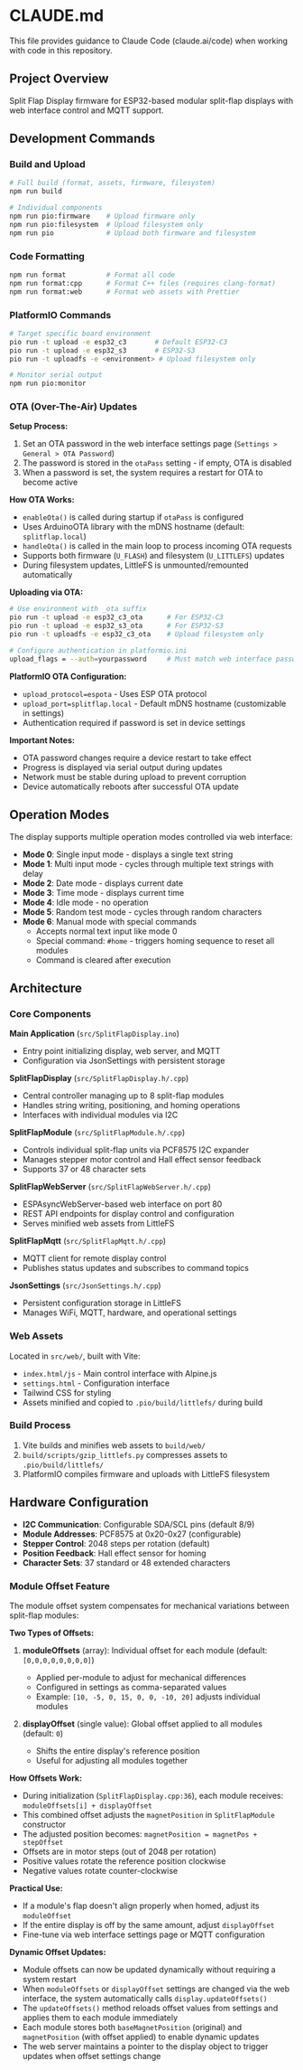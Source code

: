 # CLAUDE.md

This file provides guidance to Claude Code (claude.ai/code) when working with code in this repository.

## Project Overview

Split Flap Display firmware for ESP32-based modular split-flap displays with web interface control and MQTT support.

## Development Commands

### Build and Upload
```bash
# Full build (format, assets, firmware, filesystem)
npm run build

# Individual components
npm run pio:firmware    # Upload firmware only
npm run pio:filesystem  # Upload filesystem only
npm run pio             # Upload both firmware and filesystem
```

### Code Formatting
```bash
npm run format          # Format all code
npm run format:cpp      # Format C++ files (requires clang-format)
npm run format:web      # Format web assets with Prettier
```

### PlatformIO Commands
```bash
# Target specific board environment
pio run -t upload -e esp32_c3       # Default ESP32-C3
pio run -t upload -e esp32_s3       # ESP32-S3
pio run -t uploadfs -e <environment> # Upload filesystem only

# Monitor serial output
npm run pio:monitor
```

### OTA (Over-The-Air) Updates

**Setup Process:**
1. Set an OTA password in the web interface settings page (`Settings > General > OTA Password`)
2. The password is stored in the `otaPass` setting - if empty, OTA is disabled
3. When a password is set, the system requires a restart for OTA to become active

**How OTA Works:**
- `enableOta()` is called during startup if `otaPass` is configured
- Uses ArduinoOTA library with the mDNS hostname (default: `splitflap.local`)
- `handleOta()` is called in the main loop to process incoming OTA requests
- Supports both firmware (`U_FLASH`) and filesystem (`U_LITTLEFS`) updates
- During filesystem updates, LittleFS is unmounted/remounted automatically

**Uploading via OTA:**
```bash
# Use environment with _ota suffix
pio run -t upload -e esp32_c3_ota      # For ESP32-C3
pio run -t upload -e esp32_s3_ota      # For ESP32-S3
pio run -t uploadfs -e esp32_c3_ota    # Upload filesystem only

# Configure authentication in platformio.ini
upload_flags = --auth=yourpassword     # Must match web interface password
```

**PlatformIO OTA Configuration:**
- `upload_protocol=espota` - Uses ESP OTA protocol
- `upload_port=splitflap.local` - Default mDNS hostname (customizable in settings)
- Authentication required if password is set in device settings

**Important Notes:**
- OTA password changes require a device restart to take effect
- Progress is displayed via serial output during updates
- Network must be stable during upload to prevent corruption
- Device automatically reboots after successful OTA update

## Operation Modes

The display supports multiple operation modes controlled via web interface:
- **Mode 0**: Single input mode - displays a single text string
- **Mode 1**: Multi input mode - cycles through multiple text strings with delay
- **Mode 2**: Date mode - displays current date
- **Mode 3**: Time mode - displays current time
- **Mode 4**: Idle mode - no operation
- **Mode 5**: Random test mode - cycles through random characters
- **Mode 6**: Manual mode with special commands
  - Accepts normal text input like mode 0
  - Special command: `#home` - triggers homing sequence to reset all modules
  - Command is cleared after execution

## Architecture

### Core Components

**Main Application** (`src/SplitFlapDisplay.ino`)
- Entry point initializing display, web server, and MQTT
- Configuration via JsonSettings with persistent storage

**SplitFlapDisplay** (`src/SplitFlapDisplay.h/.cpp`)
- Central controller managing up to 8 split-flap modules
- Handles string writing, positioning, and homing operations
- Interfaces with individual modules via I2C

**SplitFlapModule** (`src/SplitFlapModule.h/.cpp`)  
- Controls individual split-flap units via PCF8575 I2C expander
- Manages stepper motor control and Hall effect sensor feedback
- Supports 37 or 48 character sets

**SplitFlapWebServer** (`src/SplitFlapWebServer.h/.cpp`)
- ESPAsyncWebServer-based web interface on port 80
- REST API endpoints for display control and configuration
- Serves minified web assets from LittleFS

**SplitFlapMqtt** (`src/SplitFlapMqtt.h/.cpp`)
- MQTT client for remote display control
- Publishes status updates and subscribes to command topics

**JsonSettings** (`src/JsonSettings.h/.cpp`)
- Persistent configuration storage in LittleFS
- Manages WiFi, MQTT, hardware, and operational settings

### Web Assets

Located in `src/web/`, built with Vite:
- `index.html/js` - Main control interface with Alpine.js
- `settings.html` - Configuration interface
- Tailwind CSS for styling
- Assets minified and copied to `.pio/build/littlefs/` during build

### Build Process

1. Vite builds and minifies web assets to `build/web/`
2. `build/scripts/gzip_littlefs.py` compresses assets to `.pio/build/littlefs/`
3. PlatformIO compiles firmware and uploads with LittleFS filesystem

## Hardware Configuration

- **I2C Communication**: Configurable SDA/SCL pins (default 8/9)
- **Module Addresses**: PCF8575 at 0x20-0x27 (configurable)
- **Stepper Control**: 2048 steps per rotation (default)
- **Position Feedback**: Hall effect sensor for homing
- **Character Sets**: 37 standard or 48 extended characters

### Module Offset Feature

The module offset system compensates for mechanical variations between split-flap modules:

**Two Types of Offsets:**
1. **moduleOffsets** (array): Individual offset for each module (default: `[0,0,0,0,0,0,0,0]`)
   - Applied per-module to adjust for mechanical differences
   - Configured in settings as comma-separated values
   - Example: `[10, -5, 0, 15, 0, 0, -10, 20]` adjusts individual modules

2. **displayOffset** (single value): Global offset applied to all modules (default: `0`)
   - Shifts the entire display's reference position
   - Useful for adjusting all modules together

**How Offsets Work:**
- During initialization (`SplitFlapDisplay.cpp:36`), each module receives: `moduleOffsets[i] + displayOffset`
- This combined offset adjusts the `magnetPosition` in `SplitFlapModule` constructor
- The adjusted position becomes: `magnetPosition = magnetPos + stepOffset`
- Offsets are in motor steps (out of 2048 per rotation)
- Positive values rotate the reference position clockwise
- Negative values rotate counter-clockwise

**Practical Use:**
- If a module's flap doesn't align properly when homed, adjust its `moduleOffset`
- If the entire display is off by the same amount, adjust `displayOffset`
- Fine-tune via web interface settings page or MQTT configuration

**Dynamic Offset Updates:** 
- Module offsets can now be updated dynamically without requiring a system restart
- When `moduleOffsets` or `displayOffset` settings are changed via the web interface, the system automatically calls `display.updateOffsets()`
- The `updateOffsets()` method reloads offset values from settings and applies them to each module immediately
- Each module stores both `baseMagnetPosition` (original) and `magnetPosition` (with offset applied) to enable dynamic updates
- The web server maintains a pointer to the display object to trigger updates when offset settings change